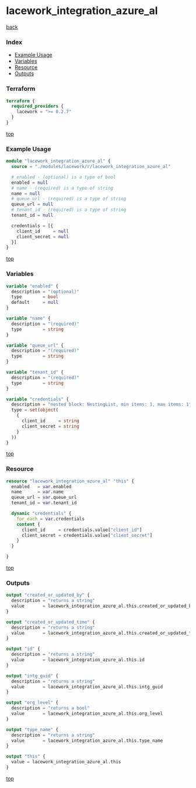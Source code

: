 # lacework_integration_azure_al

[back](../lacework.md)

### Index

- [Example Usage](#example-usage)
- [Variables](#variables)
- [Resource](#resource)
- [Outputs](#outputs)

### Terraform

```terraform
terraform {
  required_providers {
    lacework = ">= 0.2.7"
  }
}
```

[top](#index)

### Example Usage

```terraform
module "lacework_integration_azure_al" {
  source = "./modules/lacework/r/lacework_integration_azure_al"

  # enabled - (optional) is a type of bool
  enabled = null
  # name - (required) is a type of string
  name = null
  # queue_url - (required) is a type of string
  queue_url = null
  # tenant_id - (required) is a type of string
  tenant_id = null

  credentials = [{
    client_id     = null
    client_secret = null
  }]
}
```

[top](#index)

### Variables

```terraform
variable "enabled" {
  description = "(optional)"
  type        = bool
  default     = null
}

variable "name" {
  description = "(required)"
  type        = string
}

variable "queue_url" {
  description = "(required)"
  type        = string
}

variable "tenant_id" {
  description = "(required)"
  type        = string
}

variable "credentials" {
  description = "nested block: NestingList, min items: 1, max items: 1"
  type = set(object(
    {
      client_id     = string
      client_secret = string
    }
  ))
}
```

[top](#index)

### Resource

```terraform
resource "lacework_integration_azure_al" "this" {
  enabled   = var.enabled
  name      = var.name
  queue_url = var.queue_url
  tenant_id = var.tenant_id

  dynamic "credentials" {
    for_each = var.credentials
    content {
      client_id     = credentials.value["client_id"]
      client_secret = credentials.value["client_secret"]
    }
  }

}
```

[top](#index)

### Outputs

```terraform
output "created_or_updated_by" {
  description = "returns a string"
  value       = lacework_integration_azure_al.this.created_or_updated_by
}

output "created_or_updated_time" {
  description = "returns a string"
  value       = lacework_integration_azure_al.this.created_or_updated_time
}

output "id" {
  description = "returns a string"
  value       = lacework_integration_azure_al.this.id
}

output "intg_guid" {
  description = "returns a string"
  value       = lacework_integration_azure_al.this.intg_guid
}

output "org_level" {
  description = "returns a bool"
  value       = lacework_integration_azure_al.this.org_level
}

output "type_name" {
  description = "returns a string"
  value       = lacework_integration_azure_al.this.type_name
}

output "this" {
  value = lacework_integration_azure_al.this
}
```

[top](#index)